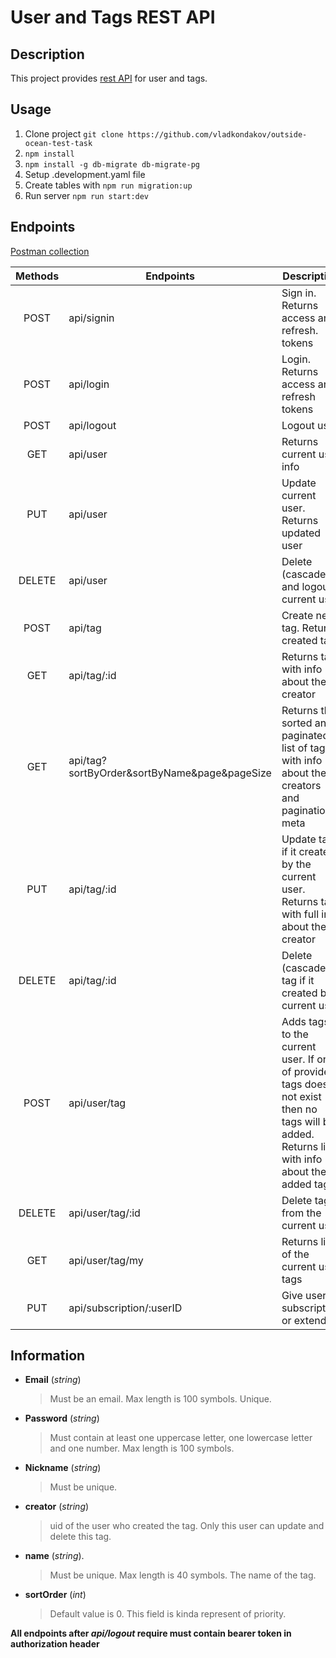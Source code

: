 # User and Tags REST API

## Description

This project provides [rest API](#endpoints) for user and tags.

## Usage

1. Clone project `git clone https://github.com/vladkondakov/outside-ocean-test-task`
2. `npm install`
3. `npm install -g db-migrate db-migrate-pg`
4. Setup .development.yaml file
5. Create tables with `npm run migration:up`
6. Run server `npm run start:dev`

## Endpoints

[Postman collection](https://github.com/vladkondakov/outside-ocean-test-task/blob/master/postman.collections.json)

| Methods | Endpoints                                    | Description                                                                                                                                   |
| :-----: | -------------------------------------------- | --------------------------------------------------------------------------------------------------------------------------------------------- |
|  POST   | api/signin                                   | Sign in. Returns access and refresh. tokens                                                                                                   |
|  POST   | api/login                                    | Login. Returns access and refresh tokens                                                                                                      |
|  POST   | api/logout                                   | Logout user                                                                                                                                   |
|   GET   | api/user                                     | Returns current user info                                                                                                                     |
|   PUT   | api/user                                     | Update current user. Returns updated user                                                                                                     |
| DELETE  | api/user                                     | Delete (cascade) and logout current user                                                                                                      |
|  POST   | api/tag                                      | Create new tag. Returns created tag                                                                                                           |
|   GET   | api/tag/:id                                  | Returns tag with info about the creator                                                                                                       |
|   GET   | api/tag?sortByOrder&sortByName&page&pageSize | Returns the sorted and paginated list of tags with info about the creators and pagination meta                                                |
|   PUT   | api/tag/:id                                  | Update tag if it created by the current user. Returns tag with full info about the creator                                                    |
| DELETE  | api/tag/:id                                  | Delete (cascade) tag if it created by current user                                                                                            |
|  POST   | api/user/tag                                 | Adds tags to the current user. If one of provided tags does not exist then no tags will be added. Returns list with info about the added tags |
| DELETE  | api/user/tag/:id                             | Delete tag from the current user                                                                                                              |
|   GET   | api/user/tag/my                              | Returns list of the current user tags                                                                                                         |
|   PUT   | api/subscription/:userID                     | Give user subscription or extend it                                                                                                           |

## Information

- **Email** (_string_)
  > Must be an email. Max length is 100 symbols. Unique.
- **Password** (_string_)
  > Must contain at least one uppercase letter, one lowercase letter and one number. Max length is 100 symbols.
- **Nickname** (_string_)
  > Must be unique.
- **creator** (_string_)
  > uid of the user who created the tag. Only this user can update and delete this tag.
- **name** (_string_).
  > Must be unique. Max length is 40 symbols. The name of the tag.
- **sortOrder** (_int_)
  > Default value is 0. This field is kinda represent of priority.

**All endpoints after _api/logout_ require must contain bearer token in authorization header**
